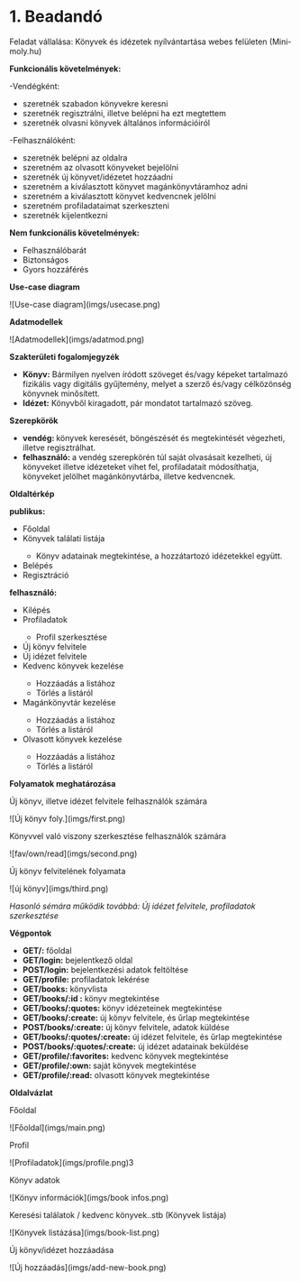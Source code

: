 # 1. Beadandó

Feladat vállalása: 
Könyvek és idézetek nyílvántartása webes felületen (Mini-moly.hu)

<b>Funkcionális követelmények:</b>
<p>-Vendégként:
<ul>
<li> szeretnék szabadon könyvekre keresni </li>
<li> szeretnék regisztrálni, illetve belépni ha ezt megtettem </li> 
<li> szeretnék olvasni könyvek általános információiról </li>
</ul></p>
        
<p>-Felhasználóként:
<ul>
<li> szeretnék belépni az oldalra </li> 
<li> szeretném az olvasott könyveket bejelölni </li> 
<li> szeretnék új könyvet/idézetet hozzáadni </li> 
<li> szeretném a kiválasztott könyvet magánkönyvtáramhoz adni </li> 
<li> szeretném a kiválasztott könyvet kedvencnek jelölni </li>
<li> szeretném profiladataimat szerkeszteni </li>
<li> szeretnék kijelentkezni </li>
</ul></p>

<b>Nem funkcionális követelmények: </b>
<ul>
<li> Felhasználóbarát </li>
<li> Biztonságos </li>
<li> Gyors hozzáférés </li> 
</ul>

<p><b>Use-case diagram</b></p>
![Use-case diagram](imgs/usecase.png)
        
<p><b>Adatmodellek</b></p>        
![Adatmodellek](imgs/adatmod.png)
<p><b>Szakterületi fogalomjegyzék</b> </p>
<ul> 
<li><b>Könyv:</b> Bármilyen nyelven íródott szöveget és/vagy képeket tartalmazó
fizikális vagy digitális gyűjtemény, melyet a szerző és/vagy célközönség
könyvnek minősített.</li> 
<li><b>Idézet:</b> Könyvből kiragadott, pár mondatot tartalmazó szöveg.</li> 
</ul>

<p><b>Szerepkörök</b></p>
<ul>
<li><b>vendég: </b>könyvek keresését, böngészését és megtekintését végezheti, illetve regisztrálhat.</li>
<li><b>felhasználó: </b>a vendég szerepkörén túl saját olvasásait kezelheti, új könyveket illetve idézeteket vihet fel, profiladatait módosíthatja, könyveket jelölhet magánkönyvtárba, illetve kedvencnek. </li>
</ul>

<p><b>Oldaltérkép</b></p>
<b>publikus: </b>
<ul>
<li> Főoldal</li>
<li> Könyvek találati listája</li>
<ul> <li>  Könyv adatainak megtekintése, a hozzátartozó idézetekkel együtt. </li></ul>
<li> Belépés</li>
<li> Regisztráció </li>
</ul> 
<b>felhasználó: </b>
<ul>
<li> Kilépés </li>
<li> Profiladatok </li>
<ul><li> Profil szerkesztése</li></ul>
<li> Új könyv felvitele </li>
<li> Új idézet felvitele </li>
<li> Kedvenc könyvek kezelése </li>
<ul><li>  Hozzáadás a listához</li> <li>  Törlés a listáról </li> </ul> 
<li> Magánkönyvtár kezelése </li>
<ul><li>  Hozzáadás a listához</li> <li>  Törlés a listáról </li> </ul> 
<li> Olvasott könyvek kezelése </li> 
<ul><li>  Hozzáadás a listához</li> <li>  Törlés a listáról </li> </ul> 
</ul>

<p><b>Folyamatok meghatározása</b></p>
<p>Új könyv, illetve idézet felvitele felhasználók számára</p>
![Új könyv foly.](imgs/first.png)
<p>Könyvvel való viszony szerkesztése felhasználók számára</p>
![fav/own/read](imgs/second.png)
<p>Új könyv felvitelének folyamata</p> 
![új könyv](imgs/third.png)
<p><i>Hasonló sémára működik továbbá: Új idézet felvitele, profiladatok szerkesztése</i></p>

<p><b>Végpontok</b><p>
<ul>
<li> <b> GET/:</b> főoldal</li> 
<li> <b> GET/login:</b> bejelentkező oldal</li> 
<li> <b> POST/login:</b> bejelentkezési adatok feltöltése</li> 
<li> <b> GET/profile:</b> profiladatok lekérése</li> 
<li> <b> GET/books:</b> könyvlista</li> 
<li> <b> GET/books/:id :</b> könyv megtekintése</li> 
<li> <b> GET/books/:quotes:</b> könyv idézeteinek megtekintése</li> 
<li> <b> GET/books/:create:</b> új könyv felvitele, és űrlap megtekintése</li> 
<li> <b> POST/books/:create:</b> új könyv felvitele, adatok küldése</li> 
<li> <b> GET/books/:quotes/:create:</b> új idézet felvitele, és űrlap megtekintése</li>
<li> <b> POST/books/:quotes/:create:</b> új idézet adatainak beküldése</li> 
<li> <b> GET/profile/:favorites:</b> kedvenc könyvek megtekintése</li> 
<li> <b> GET/profile/:own: </b> saját könyvek megtekintése</li> 
<li> <b> GET/profile/:read:</b> olvasott könyvek megtekintése</li> 
</ul>

<p><b>Oldalvázlat</b></p>
<p>Főoldal</p>
![Főoldal](imgs/main.png)
<p>Profil</p>
![Profiladatok](imgs/profile.png)3
<p>Könyv adatok</p>
![Könyv információk](imgs/book infos.png)
<p>Keresési találatok / kedvenc könyvek..stb (Könyvek listája)</p>
![Könyvek listázása](imgs/book-list.png)
<p>Új könyv/idézet hozzáadása</p>
![Új hozzáadás](imgs/add-new-book.png)

